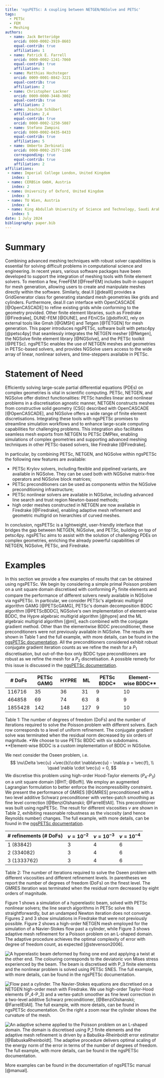 ```yaml
---
title: 'ngsPETSc: A coupling between NETGEN/NGSolve and PETSc'
tags:
  - PETSc
  - FEM
  - Meshing
authors:
  - name: Jack Betteridge
    orcid: 0000-0002-3919-8603
    equal-contrib: true
    affiliation: 1
  - name: Patrick E. Farrell
    orcid: 0000-0002-1241-7060
    equal-contrib: true
    affiliation: 3
  - name: Matthias Hochsteger
    orcid: 0009-0001-8842-3221
    equal-contrib: true
    affiliation: 2
  - name: Christopher Lackner
    orcid: 0009-0000-3448-3002
    equal-contrib: true
    affiliation: 2
  - name: Joachim Schöberl
    affiliation: 2,4
    equal-contrib: true 
    orcid: 0000-0002-1250-5087
  - name: Stefano Zampini
    orcid: 0000-0002-0435-0433
    equal-contrib: true 
    affiliation: 5
  - name: Umberto Zerbinati
    orcid: 0000-0002-2577-1106
    corresponding: true
    equal-contrib: true 
    affiliation: 2
affiliations:
 - name: Imperial College London, United Kingdom
   index: 1
 - name: CERBSim GmbH, Austria
   index: 2
 - name: University of Oxford, United Kingdom
   index: 3
 - name: TU Wien, Austria
   index: 4
 - name: King Abdullah University of Science and Technology, Saudi Arabia
   index: 5
date: 1 July 2024
bibliography: paper.bib
---
```


# Summary

Combining advanced meshing techniques with robust solver capabilities is essential for solving difficult problems in computational science and engineering. In recent years, various software packages have been developed to support the integration of meshing tools with finite element solvers. To mention a few, FreeFEM [@FreeFEM] includes built-in support for mesh generation, allowing users to create and manipulate meshes directly within the software. Similarly, deal.II [@dealII] provides a GridGenerator class for generating standard mesh geometries like grids and cylinders. Furthermore, deal.II can interface with OpenCASCADE [@OpenCASCADE] to refine existing grids while conforming to the geometry provided. Other finite element libraries, such as Firedrake [@Firedrake], DUNE-FEM [@DUNE], and FEniCSx [@dolfinX], rely on external tools like Gmsh [@GMSH] and Tetgen [@TETGEN] for mesh generation. This paper introduces ngsPETSc, software built with petsc4py [@petsc4py] that seamlessly integrates the NETGEN mesher [@Netgen], the NGSolve finite element library [@NGSolve], and the PETSc toolkit [@PETSc]. ngsPETSc enables the use of NETGEN meshes and geometries in PETSc-based solvers, and provides NGSolve users access to the wide array of linear, nonlinear solvers, and time-steppers available in PETSc.

# Statement of Need

Efficiently solving large-scale partial differential equations (PDEs) on complex geometries is vital in scientific computing. PETSc, NETGEN, and NGSolve offer distinct functionalities: PETSc handles linear and nonlinear problems in a discretisation agnostic manner, NETGEN constructs meshes from constructive solid geometry (CSG) described with OpenCASCADE [@OpenCASCADE], and NGSolve offers a wide range of finite element discretisations. Integrating these tools with ngsPETSc promises to streamline simulation workflows and to enhance large-scale computing capabilities for challenging problems. This integration also facilitates seamless mesh exports from NETGEN to PETSc DMPlex, enabling simulations of complex geometries and supporting advanced meshing techniques in other PETSc-based solvers, like Firedrake [@Firedrake].

In particular, by combining PETSc, NETGEN, and NGSolve within ngsPETSc the following new features are available:

- PETSc Krylov solvers, including flexible and pipelined variants, are available in NGSolve. They can be used both with NGSolve matrix-free operators and NGSolve block matrices;
- PETSc preconditioners can be used as components within the NGSolve preconditioning infrastructure;
- PETSc nonlinear solvers are available in NGSolve, including advanced line search and trust region Newton-based methods;
- high order meshes constructed in NETGEN are now available in Firedrake [@Firedrake], enabling adaptive mesh refinement and geometric multigrid on hierarchies of curved meshes.

In conclusion, ngsPETSc is a lightweight, user-friendly interface that bridges the gap between NETGEN, NGSolve, and PETSc, building on top of petsc4py.
ngsPETsc aims to assist with the solution of challenging PDEs on complex geometries, enriching the already powerful capabilities of NETGEN, NGSolve, PETSc, and Firedrake.

# Examples

In this section we provide a few examples of results that can be obtained using ngsPETSc.
We begin by considering a simple primal Poisson problem on a unit square domain discretised with conforming $P_2$ finite elements and compare the performance of different solvers newly available in NGSolve via ngsPETSc. In particular, we consider PETSc's algebraic multigrid algorithm GAMG [@PETScGAMG], PETSc's domain decomposition BDDC algorithm [@PETScBDDC], NGSolve's own implementation of element-wise BDDC, the Hypre algebraic multigrid algorithm [@hypre] and the ML algebraic multigrid algorithm [@ml], each combined with the conjugate gradient method. 
Other than the elementwise BDDC preconditioner, these preconditioners were not previously available in NGSolve. The results are shown in Table 1 and the full example, with more details, can be found in the [ngsPETSc documentation](https://ngspetsc.readthedocs.io/en/latest/PETScKSP/poisson.py.html).
All the preconditioners considered exhibit robust conjugate gradient iteration counts as we refine the mesh for a $P_1$ discretisation, but out-of-the-box only BDDC type preconditioners are robust as we refine the mesh for a $P_2$ discretisation. A possible remedy for this issue is discussed in the [ngsPETSc documentation](https://ngspetsc.readthedocs.io/en/latest/PETScPC/poisson.py.html).

\# DoFs  | PETSc GAMG   | HYPRE | ML  | PETSc BDDC* | Element-wise BDDC** |
---------|--------------|-------|-----|------------|--------------------|
116716   |35            | 36    | 31  |9           |10                  |
464858   |69            | 74    | 63  |8           |9                   |
1855428  |142           | 148   | 127 |9           |10                  |

Table 1: The number of degrees of freedom (DoFs) and the number of iterations required to solve the Poisson problem with different solvers. Each row corresponds to a level of uniform refinement.  The conjugate gradient solve was terminated when the residual norm decreased by six orders of magnitude. *We choose to use PETSc BDDC with six subdomains. **Element-wise BDDC is a custom implementation of BDDC in NGSolve.

We next consider the Oseen problem, i.e.
$$
\nu\Delta \vec{u} +\vec{b}\cdot \nabla\vec{u} - \nabla p = \vec{f},
\\ \quad \nabla \cdot \vec{u} = 0,
$$
We discretise this problem using high-order Hood-Taylor elements ($P_4$-$P_3$) on a unit square domain [@HT; @Boffi]. We employ an augmented Lagrangian formulation to better enforce the incompressibility constraint. We present the performance of GMRES [@GMRES] preconditioned with a two level additive Schwarz preconditioner with vertex-patch smoothing as fine level correction [@BenziOlshanskii; @FarrellEtAll]. This preconditioner was built using ngsPETSc. The result for different viscosities $\nu$ are shown in Table 2, exhibiting reasonable robustness as the viscosity (and hence Reynolds number) changes. The full example, with more details, can be found in the [ngsPETSc documentation](https://ngspetsc.readthedocs.io/en/latest/PETScPC/oseen.py.html).

\# refinements (\# DoFs) | $\nu=10^{-2}$|$\nu=10^{-3}$|$\nu=10^{-4}$|
----------------------|--------------|-------------|-------------|
1 (83842)             |3             |4            |6            |
2 (334082)            |3             |4            |6            |
3 (1333762)           |3             |4            |6            |

Table 2: The number of iterations required to solve the Oseen problem with different viscosities and different refinement levels. In parentheses we report the number of degrees of freedom (DoFs) on the finest level. The GMRES iteration was terminated when the residual norm decreased by eight orders of magnitude. 

Figure 1 shows a simulation of a hyperelastic beam, solved with PETSc nonlinear solvers; the line search algorithms in PETSc solve this straightforwardly, but an undamped Newton iteration does not converge.
Figures 2 and 3 show simulations in Firedrake that were not previously possible. Figure 2 shows a high-order NETGEN mesh employed for the simulation of a Navier-Stokes flow past a cylinder, while Figure 3 shows adaptive mesh refinement for a Poisson problem on an L-shaped domain. The adaptive procedure achieves the optimal complexity of error with degree of freedom count, as expected [@stevenson2006].


![A hyperelastic beam deformed by fixing one end and applying a twist at the other end. The colouring corresponds to the deviatoric von Mises stress experienced by the beam. The beam is discretised with $P_3$ finite elements and the nonlinear problem is solved using PETSc SNES. The full example, with more details, can be found in the [ngsPETSc documentation](https://ngspetsc.readthedocs.io/en/latest/PETScSNES/hyperelasticity.py.html).](figures/hyperelastic.png)


![Flow past a cylinder. The Navier-Stokes equations are discretised on a NETGEN high-order mesh with Firedrake. We use high-order Taylor-Hood elements ($P_4$-$P_3$) and a vertex-patch smoother as fine level correction in a two-level additive Schwarz preconditioner, [@BenziOlshanskii; @FarrellEtAll]. The full example, with more details, can be found in [ngsPETSc documentation](https://github.com/NGSolve/ngsPETSc). On the right a zoom near the cylinder shows the curvature of the mesh.](figures/flow_past_a_cylinder.png)


![An adaptive scheme applied to the Poisson problem on an L-shaped domain. The domain is discretised using $P_1$ finite elements and the adaptive mesh refinement is driven by a Babuška-Rheinboldt error estimator [@BabuskaRheinboldt]. The adaptive procedure delivers optimal scaling of the energy norm of the error in terms of the number of degrees of freedom. The full example, with more details, can be found in the [ngsPETSc documentation](https://ngspetsc.readthedocs.io/en/latest/utils/firedrake/lomesh.py.html).](figures/adaptivity.png)


More examples can be found in the documentation of ngsPETSc manual [@manual].
